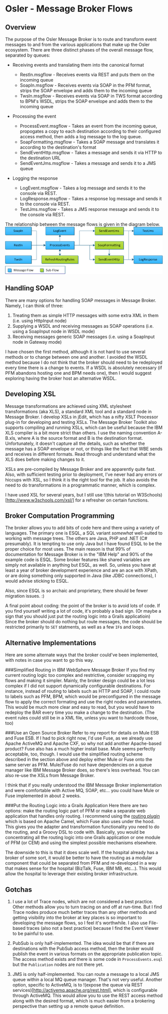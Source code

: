 Osler - Message Broker Flows
========

Overview
--------
The purpose of the Osler Message Broker is to route and transform event messages to and from the various applications that make up the Osler ecosystem. There are three distinct phases of the overall message flow, separated by queues:

* Receiving events and translating them into the canonical format
	* RestIn.msgflow - Receives events via REST and puts them on the incoming queue
	* SoapIn.msgflow - Receives events via SOAP in the PFM format, strips the SOAP envelope and adds them to the incoming queue 
	* TwsIn.msgflow - Receives events via SOAP in TWS format according to BPM's WSDL, strips the SOAP envelope and adds them to the incoming queue
	
* Processing the event
	* ProcessEvent.msgflow - Takes an event from the incoming queue, propogates a copy to each destination according to their configured access method, then adds a log message to the log queue.
	* SoapFormatting.msgflow - Takes a SOAP message and translates it according to the destination's format
	* SendEventHttp.msgflow - Takes a message and sends it via HTTP to the destination URL
	* SendEventJms.msgflow - Takes a message and sends it to a JMS queue	
	
* Logging the response
	* LogEvent.msgflow - Takes a log message and sends it to the console via REST.
	* LogResponse.msgflow - Takes a response log message and sends it to the console via REST.
	* TestJms.msgflow - Takes a JMS response message and sends it to the console via REST.
	
The relationship between the message flows is given in the diagram below.
![Message Flow Diagram](https://github.com/cnaphan/osler-mb/raw/master/MessageFlows.png)

Handling SOAP
-------------
There are many options for handling SOAP messages in Message Broker. Namely, I can think of three:

1. Treating them as simple HTTP messages with some extra XML in them (i.e. using HttpInput node)
2. Supplying a WSDL and receiving messages as SOAP operations (i.e. using a SoapInput node in WSDL mode)
3. Receiving messages generic SOAP messages (i.e. using a SoapInput node in Gateway mode)

I have chosen the first method, although it is not hard to use several methods or to change between one and another. I avoided the WSDL method because I do not think that the broker should need to be redeployed every time there is a change to events. If a WSDL is absolutely necessary (if PFM abandons hosting one and BPM needs one), then I would suggest exploring having the broker host an alternative WSDL.

Developing XSL
--------------
Message transformations are achieved using XML stylesheet transformations (aka XLS), a standard XML tool and a standard node in Message Broker. I develop XSLs in jEdit, which has a nifty XSLT Processor plug-in for developing and testing XSLs. The Message Broker Toolkit also supports compiling and running XSLs, which can be useful because the IBM XLS compiler is a bit more strict than others. I use the naming convention A-B.xls, where A is the source format and B is the destination format. Unfortunately, it doesn't capture all the details, such as whether the message has a SOAP envelope or not, or things like the fact that WBE sends and receives in different formats. Read through and understand what the XLS does before making changes to it. 

XSLs are pre-compiled by Message Broker and are apparently quite fast. Also, with sufficient testing prior to deployment, I've never had any errors or hiccups with XSL, so I think it is the right tool for the job. It also avoids the need to do transformations in a programmatic manner, which is complex.

I have used XSL for several years, but I still use !(this tutorial on W3Schools)[http://www.w3schools.com/xsl/] for a refresher on certain functions.

Broker Computation Programming
------------------------------
The broker allows you to add bits of code here and there using a variety of languages. The primary one is ESQL, a SQL variant _somewhat_ well-suited to working with message trees. The others are Java, PHP and .NET (C# presumably). It is tempting to use only Java but I have found ESQL to be the proper choice for most uses. The main reason is that 99% of documentation for Message Broker is in the "IBM Help" and 90% of the example code is ESQL. Some broker features like shared variables are simply not available in anything but ESQL, as well. So, unless you have at least a year of broker development experience and are an ace with XPath, or are doing something only supported in Java (like JDBC connections), I would advise sticking to ESQL.

Also, since ESQL is so archaic and proprietary, there should be fewer migration issues. :)

A final point about coding: the point of the broker is to avoid lots of code. If you find yourself writing a lot of code, it's probably a bad sign. (Or maybe a sign that you should just put the routing logic into a Grails applicatioin) Since the broker should do nothing but route messages, the code should be restricted primarily to `SET` statments, as well as a few `IF`s and loops.

Alternative Implementations
---------------------------
Here are some alternate ways that the broker could've been implemented, with notes in case you want to go this way.

###Simplified Routing in IBM WebSphere Message Broker
If you find my current routing logic too complex and restrictive, consider scrapping my flows and making it simpler. Mainly, the broker design could be a lot less complex if I did not support dynamically configurable destinations. For instance, instead of routing to labels such as HTTP and SOAP, I could route to labels such as PFM, BPM, which would be preconfigured in the message flow to apply the correct formating and use the right nodes and parameters. This would be much more clear and easy to read, but you would have to redeploy the BAR every time you make a change to the destination. (The event rules could still be in a XML file, unless you want to hardcode those, too)

###Use an Open Source Broker
Refer to my report for details on Mule ESB and Fuse ESB. If I had to pick right now, I'd use Fuse, as we already use Apache ActiveMQ and Apache CXF, so why not add another Apache-based product? Fuse also has a much higher install base. Mule seems perfectly acceptable, too, though. I would use the simplified routing scheme described in the section above and deploy either Mule or Fuse onto the same server as PFM. Mule/Fuse do not have dependencies on a queue manager like IBM Message Broker does, so there's less overhead. You can also re-use the XSLs from Message Broker.

I think that if you really understood the IBM Message Broker implementation and were comfortable with Active MQ, SOAP, etc... you could have Mule or Fuse implemented in about 2 weeks.

###Put the Routing Logic into a Grails Application
Here there are two options: make the routing logic part of PFM or make a separate web application that handles only routing. I recommend using the [routing plugin](http://grails.org/plugin/routing) which is based on Apache Camel, which Fuse also uses under the hood. This gives you the adapter and transformation functionality you need to do the routing, and a Groovy DSL to code with. Basically, you would be concentrating all the routing logic into one Grails application or one module of PFM (or CEM) and using the simplest possible mechanisms elsewhere.

The downside to this is that it does scale well. If the hospital already has a broker of some sort, it would be better to have the routing as a modular component that could be separated from PFM and re-developed in a way that makes sense for the hospital (BizTalk, Fuse, IBM MB, etc...). This would allow the hospital to leverage their existing broker infrastructure.

Gotchas 
-------
1. I use a lot of Trace nodes, which are not considered a best practice. Other methods allow you to turn tracing on and off at run-time. But I find Trace nodes produce much better traces than any other methods and getting visibility into the broker at key places is so important to developing the message flows, so I feel it's worthwhile. I also use File-based traces (also not a best practice) because I find the Event Viewer to be painful to use.

2. PubSub is only half-implemented. The idea would be that if there are destinations with the PubSub access method, then the broker would publish the event in various formats on the appropriate publication topic. The access method exists and there is some code in `ProcessEvents.esql` but the `Publication` nodes are not there yet.

3. JMS is only half-implemented. You can route a message to a local JMS queue within a local MQ queue manager. That's not very useful. Another option, specific to ActiveMQ, is to !(expose the queue via REST services)[http://activemq.apache.org/rest.html], which is configurable through ActiveMQ. This would allow you to use the REST access method along with the desired format, which is much easier from a brokering perspective than setting up a remote queue definition.
